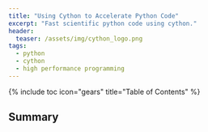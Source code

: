 ```yaml
---
title: "Using Cython to Accelerate Python Code"
excerpt: "Fast scientific python code using cython."
header:
  teaser: /assets/img/cython_logo.png
tags:
  - python
  - cython
  - high performance programming
---
```


{% include toc icon="gears" title="Table of Contents" %}

## Summary

